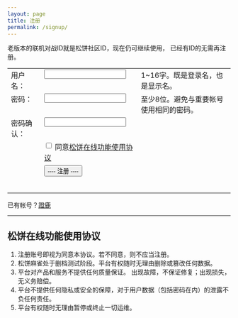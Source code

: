 ```yaml
---
layout: page
title: 注册
permalink: /signup/
---
```


<script src="/js/teru.js"></script>

<script>
function onSubmit() {
    var form = document.getElementById("form");

    var agree = form.agree.checked;
    if (!agree) {
        hint("请同意协议");
        return;
    }

    var username = form.username.value;
    if (!username) {
        hint("请填写用户名");
        return;
    }

    username = username.trim();

    if (!(1 <= username.length && username.length <= 16)) {
        hint("用户名长度超标");
        return;
    }

    var password = form.password.value;
    if (!password) {
        hint("请填写密码");
        return;
    }

    var password2 = form.password2.value;
    if (password !== password2) {
        hint("两次输入密码不一致");
        return;
    }

    if (password.length < 8) {
        hint("密码长度不够");
        return;
    }

    var cs = JSON.stringify({
        Username: username,
        Password: password
    });

    var submit = document.getElementById("submit");
    submit.disabled = true;
    hint("正在提交...<br />若等待过长，请尝试梯子");

    teru.send("POST", "/account/create", cs, function(sc) {
        if (sc.Error) {
            hint("注册失败 " + sc.Error);
            submit.disabled = false;
        } else {
            // prevent showing anything while redirecting
            document.getElementById("hint").style.displayed = "none";
            window.location.href = "/signup-pass";
        }
    });
}

function hint(str) {
    var hint = document.getElementById("hint");
    hint.innerHTML = str;
}
</script>

<style>
table td, table td * {
  vertical-align: top;
}
</style>

老版本的联机对战ID就是松饼社区ID，现在仍可继续使用，
已经有ID的无需再注册。

<form id="form" action="javascript:onSubmit()">
  <table>
    <tr>
      <td>用户名：</td>
      <td><input type="text" name="username" value="" /></td>
      <td>1~16字。既是登录名，也是显示名。</td>
    </tr>
    <tr>
      <td>密码：</td>
      <td><input type="password" name="password" value="" /></td>
      <td>至少8位。避免与重要帐号使用相同的密码。</td>
    </tr>
    <tr>
      <td>密码确认：</td>
      <td><input type="password" name="password2" value="" /></td>
    </tr>
    <tr>
      <td></td>
      <td>
        <label>
          <input type="checkbox" name="agree" />
          同意<a href="#license">松饼在线功能使用协议</a>
        </label>
      </td>
    </tr>
    <tr>
      <td></td>
      <td><input type="submit" id="submit" value="---- 注册 ----" /></td>
    </tr>
    <tr>
      <td></td>
      <td><h3 id="hint" /></td>
    </tr>
  </table>
</form>

已有帐号？[蹬鹿](/login/)

---

## <a name="license"></a>松饼在线功能使用协议

1. 注册账号即视为同意本协议。若不同意，则不应当注册。
1. 松饼麻雀处于删档测试阶段。平台有权随时无理由删除或篡改任何数据。
1. 平台对产品和服务不提供任何质量保证。
   出现故障，不保证修复；出现损失，无义务赔偿。
1. 平台不提供任何隐私或安全的保障，对于用户数据（包括密码在内）的泄露不负任何责任。
1. 平台有权随时无理由暂停或终止一切运维。
